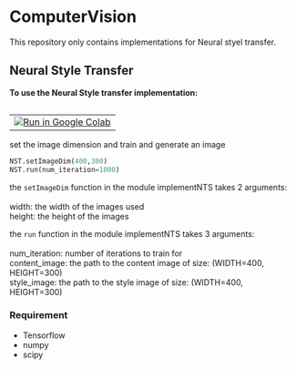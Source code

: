 # ComputerVision
This repository only contains implementations for Neural styel transfer.

## Neural Style Transfer

**To use the Neural Style transfer implementation:**
<table class="tfo-notebook-buttons" align="left"><td>
<a target="_blank"  href="https://colab.research.google.com/github/ldfrancis/ComputerVision/blob/master/
NeuralStyleTransfer/easyNST%20on%20google%20colab.ipynb#scrollTo=6ZvFUNuUalN4|">
    <img src="https://www.tensorflow.org/images/colab_logo_32px.png" />Run in Google Colab</a>  
</td></table>

```python
from NeuralStyleTransfer import implementNTS as NST
```

set the image dimension and train and generate an image
```python
NST.setImageDim(400,300)
NST.run(num_iteration=1000)
```
the `setImageDim` function in the module implementNTS takes 2 arguments: <br/>
<br/>
width: the width of the images used<br/>
height: the height of the images<br/>


the `run` function in the module implementNTS takes 3 arguments: <br/>
<br/>
num_iteration: number of iterations to train for<br/>
content_image: the path to the content image of size: (WIDTH=400, HEIGHT=300)<br/>
style_image: the path to the style image of size: (WIDTH=400, HEIGHT=300)<br/>



### Requirement
* Tensorflow
* numpy
* scipy
